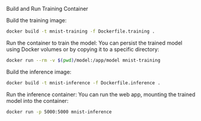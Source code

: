 Build and Run Training Container

Build the training image:
```bash
docker build -t mnist-training -f Dockerfile.training .
```

Run the container to train the model: You can persist the trained model using Docker volumes or by copying it to a specific directory:
```bash
docker run --rm -v $(pwd)/model:/app/model mnist-training
```


Build the inference image:
```bash
docker build -t mnist-inference -f Dockerfile.inference .
```

Run the inference container: You can run the web app, mounting the trained model into the container:
```bash
docker run -p 5000:5000 mnist-inference
```